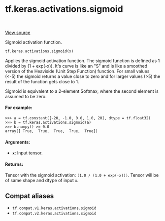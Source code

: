 <div itemscope itemtype="http://developers.google.com/ReferenceObject">
<meta itemprop="name" content="tf.keras.activations.sigmoid" />
<meta itemprop="path" content="Stable" />
</div>

# tf.keras.activations.sigmoid

<!-- Insert buttons and diff -->

<table class="tfo-notebook-buttons tfo-api" align="left">
</table>

<a target="_blank" href="/code/stable/tensorflow/python/keras/activations.py">View source</a>



Sigmoid activation function.

``` python
tf.keras.activations.sigmoid(x)
```



<!-- Placeholder for "Used in" -->

Applies the sigmoid activation function. The sigmoid function is defined as
1 divided by (1 + exp(-x)). It's curve is like an "S" and is like a smoothed
version of the Heaviside (Unit Step Function) function. For small values
(<-5) the sigmoid returns a value close to zero and for larger values (>5)
the result of the function gets close to 1.

Sigmoid is equivalent to a 2-element Softmax, where the second element is
assumed to be zero.

#### For example:



```
>>> a = tf.constant([-20, -1.0, 0.0, 1.0, 20], dtype = tf.float32)
>>> b = tf.keras.activations.sigmoid(a)
>>> b.numpy() >= 0.0
array([ True,  True,  True,  True,  True])
```

#### Arguments:


* <b>`x`</b>: Input tensor.


#### Returns:

Tensor with the sigmoid activation: `(1.0 / (1.0 + exp(-x)))`.
Tensor will be of same shape and dtype of input `x`.


## Compat aliases

* `tf.compat.v1.keras.activations.sigmoid`
* `tf.compat.v2.keras.activations.sigmoid`

